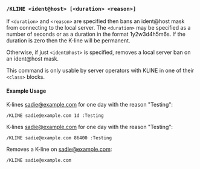 <!-- This file contains a page fragment. Any changes will affect all pages that include it. -->

### `/KLINE <ident@host> [<duration> <reason>]`

If `<duration>` and `<reason>` are specified then bans an ident@host mask from connecting to the local server. The `<duration>` may be specified as a number of seconds or as a duration in the format 1y2w3d4h5m6s. If the duration is zero then the K-line will be permanent.

Otherwise, if just `<ident@host>` is specified, removes a local server ban on an ident@host mask.

This command is only usable by server operators with KLINE in one of their `<class>` blocks.

#### Example Usage

K-lines sadie@example.com for one day with the reason "Testing":

```plaintext
/KLINE sadie@example.com 1d :Testing
```

K-lines sadie@example.com for one day with the reason "Testing":

```plaintext
/KLINE sadie@example.com 86400 :Testing
```

Removes a K-line on sadie@example.com:

```plaintext
/KLINE sadie@example.com
```
